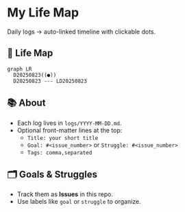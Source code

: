 # My Life Map

Daily logs → auto-linked timeline with clickable dots.

## 📍 Life Map

<!-- LIFE_MAP_START -->
```mermaid
graph LR
  D20250823((●))
  D20250823 --- LD20250823
```
<!-- LIFE_MAP_END -->

## 📚 About
- Each log lives in `logs/YYYY-MM-DD.md`.
- Optional front-matter lines at the top:
  - `Title: your short title`
  - `Goal: #<issue_number>` or `Struggle: #<issue_number>`
  - `Tags: comma,separated`

## 🗂️ Goals & Struggles
- Track them as **Issues** in this repo.
- Use labels like `goal` or `struggle` to organize.
